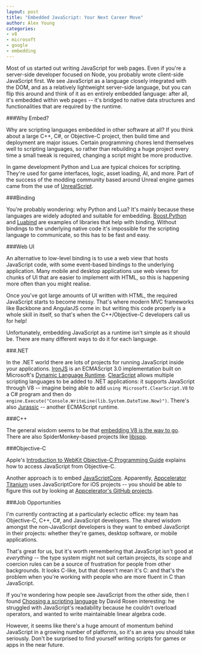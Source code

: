 ```yaml
---
layout: post
title: "Embedded JavaScript: Your Next Career Move"
author: Alex Young
categories:
- v8
- microsoft
- google
- embedding
---
```


Most of us started out writing JavaScript for web pages.  Even if you're a server-side developer focused on Node, you probably wrote client-side JavaScript first.  We see JavaScript as a language closely integrated with the DOM, and as a relatively lightweight server-side language, but you can flip this around and think of it as en entirely embedded language: after all, it's embedded within web pages -- it's bridged to native data structures and functionalities that are required by the runtime.

###Why Embed?

Why are scripting languages embedded in other software at all?  If you think about a large C++, C#, or Objective-C project, then build time and deployment are major issues.  Certain programming chores lend themselves well to scripting languages, so rather than rebuilding a huge project every time a small tweak is required, changing a script might be more productive.

In game development Python and Lua are typical choices for scripting.  They're used for game interfaces, logic, asset loading, AI, and more.  Part of the success of the modding community based around Unreal engine games came from the use of [UnrealScript](http://en.wikipedia.org/wiki/UnrealScript).

###Binding

You're probably wondering: why Python and Lua?  It's mainly because these languages are widely adopted and suitable for embedding.  [Boost.Python](http://www.boost.org/doc/libs/1_54_0/libs/python/doc/index.html) and [Luabind](http://www.rasterbar.com/products/luabind.html) are examples of libraries that help with binding.  Without bindings to the underlying native code it's impossible for the scripting language to communicate, so this has to be fast and easy.

###Web UI

An alternative to low-level binding is to use a web view that hosts JavaScript code, with some event-based bindings to the underlying application.  Many mobile and desktop applications use web views for chunks of UI that are easier to implement with HTML, so this is happening more often than you might realise.

Once you've got large amounts of UI written with HTML, the required JavaScript starts to become messy.  That's where modern MVC frameworks like Backbone and AngularJS come in: but writing this code properly is a whole skill in itself, so that's when the C++/Objective-C developers call us for help!

Unfortunately, embedding JavaScript as a runtime isn't simple as it should be.  There are many different ways to do it for each language.

###.NET

In the .NET world there are lots of projects for running JavaScript inside your applications.  [IronJS](https://github.com/fholm/IronJS) is an ECMAScript 3.0 implementation built on Microsoft's [Dynamic Language Runtime](http://dlr.codeplex.com/).  [ClearScript](http://clearscript.codeplex.com/) allows multiple scripting languages to be added to .NET applications: it supports JavaScript through V8 -- imagine being able to add `using Microsoft.ClearScript.V8` to a C# program and then do `engine.Execute("Console.WriteLine(lib.System.DateTime.Now)")`.  There's also [Jurassic](http://jurassic.codeplex.com/) -- another ECMAScript runtime.

###C++

The general wisdom seems to be that [embedding V8 is the way to go](https://developers.google.com/v8/embed).  There are also SpiderMonkey-based projects like [libjspp](https://code.google.com/p/libjspp/).

###Objective-C

Apple's [Introduction to WebKit Objective-C Programming Guide](https://developer.apple.com/library/mac/documentation/cocoa/Conceptual/DisplayWebContent/DisplayWebContent.html) explains how to access JavaScript from Objective-C.

Another approach is to embed [JavaScriptCore](http://trac.webkit.org/wiki/JavaScriptCore).  Apparently, [Appcelerator Titanium](http://en.wikipedia.org/wiki/Appcelerator_Titanium) uses JavaScriptCore for iOS projects -- you should be able to figure this out by looking at [Appcelerator's GitHub projects](https://github.com/appcelerator/).

###Job Opportunities

I'm currently contracting at a particularly eclectic office: my team has Objective-C, C++, C#, and JavaScript developers.  The shared wisdom amongst the non-JavaScript developers is they want to embed JavaScript in their projects: whether they're games, desktop software, or mobile applications.

That's great for us, but it's worth remembering that JavaScript isn't good at _everything_ -- the type system might not suit certain projects, its scope and coercion rules can be a source of frustration for people from other backgrounds.  It looks C-like, but that doesn't mean it's C: and that's the problem when you're working with people who are more fluent in C than JavaScript.

If you're wondering how people see JavaScript from the other side, then I found [Choosing a scripting language](http://blog.wolfire.com/2010/01/Choosing-a-scripting-language) by David Rosen interesting: he struggled with JavaScript's readability because he couldn't overload operators, and wanted to write maintainable linear algebra code.

However, it seems like there's a huge amount of momentum behind JavaScript in a growing number of platforms, so it's an area you should take seriously.  Don't be surprised to find yourself writing scripts for games or apps in the near future.
